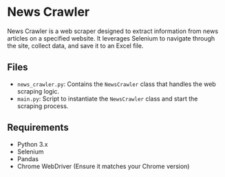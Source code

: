 # News Crawler

News Crawler is a web scraper designed to extract information from news articles on a specified website. It leverages Selenium to navigate through the site, collect data, and save it to an Excel file.

## Files

- `news_crawler.py`: Contains the `NewsCrawler` class that handles the web scraping logic.
- `main.py`: Script to instantiate the `NewsCrawler` class and start the scraping process.

## Requirements

- Python 3.x
- Selenium
- Pandas
- Chrome WebDriver (Ensure it matches your Chrome version)
